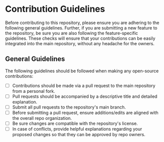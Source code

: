 # Contribution Guidelines

Before contributing to this repository, please ensure you are adhering to the following general guidelines. Further, if you are submitting a new feature to the repository, be sure you are also following the feature-specific guidelines. These checks will ensure that your contributions can be easily integrated into the main repository, without any headache for the owners.

## General Guidelines

The following guidelines should be followed when making any open-source contributions:

- [ ] Contributions should be made via a pull request to the main repository from a personal fork.
- [ ] Pull requests should be accompanied by a descriptive title and detailed explanation.
- [ ] Submit all pull requests to the repository's main branch.
- [ ] Before submitting a pull request, ensure additions/edits are aligned with the overall repo organization.
- [ ] Be sure changes are compatible with the repository's license.
- [ ] In case of conflicts, provide helpful explanations regarding your proposed changes so that they can be approved by repo owners.